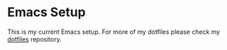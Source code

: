 # Emacs Setup

This is my current Emacs setup. For more of my dotfiles please check my
[dotfiles](https://github.com/nathanpc/dotfiles) repository.
